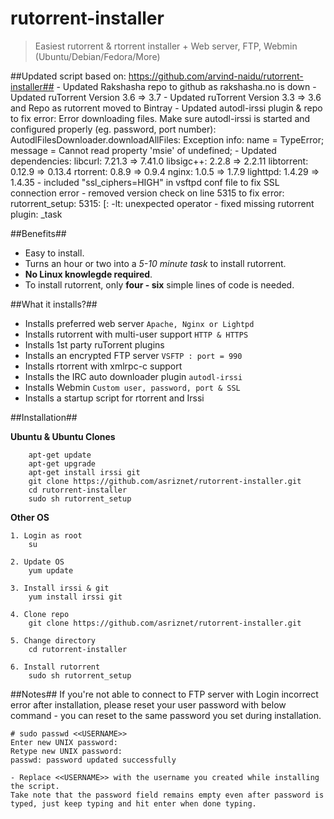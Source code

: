 rutorrent-installer
===================

>	Easiest rutorrent & rtorrent installer + Web server, FTP, Webmin (Ubuntu/Debian/Fedora/More)

##Updated script based on: https://github.com/arvind-naidu/rutorrent-installer##
	- Updated Rakshasha repo to github as rakshasha.no is down
	- Updated ruTorrent Version 3.6 => 3.7
	- Updated ruTorrent Version 3.3 => 3.6 and Repo as rutorrent moved to Bintray
	- Updated autodl-irssi plugin & repo to fix error:
		Error downloading files. Make sure autodl-irssi is started and configured properly (eg. password, port number): AutodlFilesDownloader.downloadAllFiles: Exception info: name = TypeError; message = Cannot read property 'msie' of undefined;
	- Updated dependencies:
		libcurl: 7.21.3 => 7.41.0
		libsigc++: 2.2.8 => 2.2.11
		libtorrent: 0.12.9 => 0.13.4
		rtorrent: 0.8.9 => 0.9.4
		nginx: 1.0.5 => 1.7.9
		lighttpd: 1.4.29 => 1.4.35
	- included "ssl_ciphers=HIGH" in vsftpd conf file to fix SSL connection error
	- removed version check on line 5315 to fix error: rutorrent_setup: 5315: [: -lt: unexpected operator
	- fixed missing rutorrent plugin: _task

##Benefits##

-	Easy to install.
-	Turns an hour or two into a *5-10 minute task* to install rutorrent.
-	**No Linux knowlegde required**.
-	To install rutorrent, only **four - six** simple lines of code is needed. 

##What it installs?##

-	Installs preferred web server `Apache, Nginx or Lightpd`
-	Installs rutorrent with multi-user support `HTTP & HTTPS`
-	Installs 1st party ruTorrent plugins 
-	Installs an encrypted FTP server `VSFTP : port = 990`
-	Installs rtorrent with xmlrpc-c support
-	Installs the IRC auto downloader plugin `autodl-irssi`
-	Installs Webmin `Custom user, password, port & SSL`
-	Installs a startup script for rtorrent and Irssi

##Installation##

**Ubuntu & Ubuntu Clones**

		apt-get update
		apt-get upgrade
		apt-get install irssi git
		git clone https://github.com/asriznet/rutorrent-installer.git
		cd rutorrent-installer
		sudo sh rutorrent_setup

**Other OS**
		
	1. Login as root	
		su

	2. Update OS
		yum update

	3. Install irssi & git
		yum install irssi git

	4. Clone repo
		git clone https://github.com/asriznet/rutorrent-installer.git

	5. Change directory
		cd rutorrent-installer

	6. Install rutorrent
		sudo sh rutorrent_setup

		
##Notes##
If you're not able to connect to FTP server with Login incorrect error after installation, please reset your user password with below command - you can reset to the same password you set during installation.

	# sudo passwd <<USERNAME>>
	Enter new UNIX password: 
	Retype new UNIX password: 
	passwd: password updated successfully

	- Replace <<USERNAME>> with the username you created while installing the script.
	Take note that the password field remains empty even after password is typed, just keep typing and hit enter when done typing.
